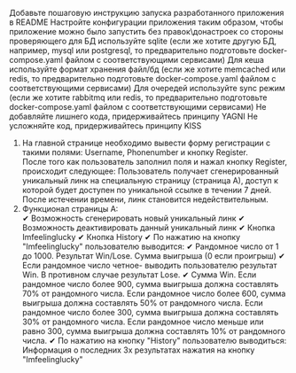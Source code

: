 Добавьте пошаговую инструкцию запуска разработанного приложения в README
Настройте конфигурации приложения таким образом, чтобы приложение можно было запустить без правок\донастроек со стороны проверяющего
для БД используйте sqlite (если же хотите другую БД, например, mysql или postgresql, то предварительно подготовьте docker-compose.yaml файлом с соответствующими сервисами)
Для кеша используйте формат хранения файл/бд (если же хотите memcached или redis, то предварительно подготовьте docker-compose.yaml файлом с соответствующими сервисами)
Для очередей используйте sync режим (если же хотите rabbitmq или redis, то предварительно подготовьте docker-compose.yaml файлом с соответствующими сервисами)
Не добавляйте лишнего кода, придерживайтесь принципу YAGNI
Не усложняйте код, придерживайтесь принципу KISS

1) На главной странице необходимо вывести форму регистрации с такими полями: Username,  Phonenumber и кнопку Register.  
   После того как пользователь заполнил поля и нажал кнопку Register, происходит следующее:  Пользователь получает сгенерированный уникальный линк на специальную страницу (страница А),  доступ к которой будет доступен по уникальной ссылке в течении 7 дней. После истечении  времени, линк становится недействительным.
2) Функционал страницы А:  
   ✔ Возможность сгенерировать новый уникальный линк
   ✔ Возможность деактивировать данный уникальный линк
   ✔ Кнопка Imfeelinglucky
   ✔ Кнопка History
   ✔ По нажатию на кнопку "Imfeelinglucky" пользователю выводится:
   ✔ Рандомное число от 1 до 1000. Результат Win/Lose. Сумма выигрыша (0 если проигрыш)
   ✔ Если рандомное число четное- выводить пользователю результат Win. В противном случае результат Lose.
   ✔ Сумма Win. Если рандомное число более 900, сумма выигрыша должна составлять 70% от  рандомного числа. Если рандомное число более 600, сумма выигрыша должна составлять  50% от рандомного числа. Если рандомное число более 300, сумма выигрыша должна  составлять 30% от рандомного числа. Если рандомное число меньше или равно 300, сумма  выигрыша должна составлять 10% от рандомного числа.
   ✔ По нажатию на кнопку "History" пользователю выводиться: Информация о последних 3х результатах нажатия на кнопку "Imfeelinglucky"
